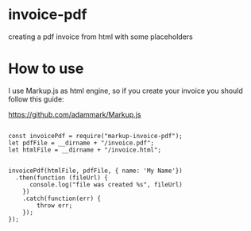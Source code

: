 # invoice-pdf
creating a pdf invoice from html with some placeholders

# How to use

I use Markup.js as html engine, so if you create your invoice you should follow this guide:

https://github.com/adammark/Markup.js

```

const invoicePdf = require("markup-invoice-pdf");
let pdfFile = __dirname + "/invoice.pdf";
let htmlFile = __dirname + "/invoice.html";
	

invoicePdf(htmlFile, pdfFile, { name: 'My Name'})
  .then(function (fileUrl) {
	  console.log("file was created %s", fileUrl)
	})
	.catch(function(err) {
		throw err;
	});
});
	
```